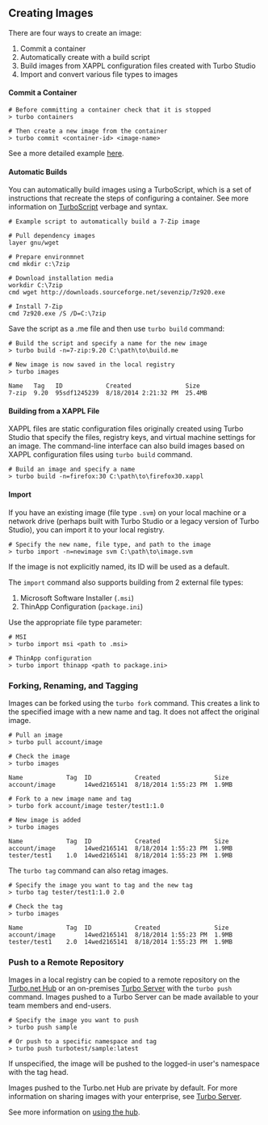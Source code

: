 ## Creating Images

There are four ways to create an image:

1. Commit a container
2. Automatically create with a build script
3. Build images from XAPPL configuration files created with Turbo Studio
4. Import and convert various file types to images

#### Commit a Container

```
# Before committing a container check that it is stopped
> turbo containers

# Then create a new image from the container
> turbo commit <container-id> <image-name>
```

See a more detailed example [here](https://hub.turbo.net/docs/studio/working-with-containers/containers).

#### Automatic Builds

You can automatically build images using a TurboScript, which is a set of instructions that recreate the steps of configuring a container. See more information on [TurboScript](https://hub.turbo.net/docs/reference/turboscript/turboscript) verbage and syntax.

```
# Example script to automatically build a 7-Zip image

# Pull dependency images
layer gnu/wget

# Prepare environmnet
cmd mkdir c:\7zip

# Download installation media
workdir C:\7zip
cmd wget http://downloads.sourceforge.net/sevenzip/7z920.exe

# Install 7-Zip
cmd 7z920.exe /S /D=C:\7zip
```

Save the script as a .me file and then use `turbo build` command:

```
# Build the script and specify a name for the new image
> turbo build -n=7-zip:9.20 C:\path\to\build.me

# New image is now saved in the local registry
> turbo images

Name   Tag   ID            Created               Size
7-zip  9.20  95sdf1245239  8/18/2014 2:21:32 PM  25.4MB
```

#### Building from a XAPPL File

XAPPL files are static configuration files originally created using Turbo Studio that specify the files, registry keys, and virtual machine settings for an image. The command-line interface can also build images based on XAPPL configuration files using `turbo build` command.

```
# Build an image and specify a name
> turbo build -n=firefox:30 C:\path\to\firefox30.xappl
```

#### Import

If you have an existing image (file type `.svm`) on your local machine or a network drive (perhaps built with Turbo Studio or a legacy version of Turbo Studio), you can import it to your local registry.

```
# Specify the new name, file type, and path to the image
> turbo import -n=newimage svm C:\path\to\image.svm
```

If the image is not explicitly named, its ID will be used as a default.

The `import` command also supports building from 2 external file types:

1. Microsoft Software Installer (`.msi`)
2. ThinApp Configuration (`package.ini`)

Use the appropriate file type parameter:

```
# MSI
> turbo import msi <path to .msi>

# ThinApp configuration
> turbo import thinapp <path to package.ini>
```

### Forking, Renaming, and Tagging

Images can be forked using the `turbo fork` command. This creates a link to the specified image with a new name and tag. It does not affect the original image.

```
# Pull an image
> turbo pull account/image

# Check the image
> turbo images

Name            Tag  ID            Created               Size
account/image        14wed2165141  8/18/2014 1:55:23 PM  1.9MB

# Fork to a new image name and tag
> turbo fork account/image tester/test1:1.0

# New image is added
> turbo images

Name            Tag  ID            Created               Size
account/image        14wed2165141  8/18/2014 1:55:23 PM  1.9MB
tester/test1    1.0  14wed2165141  8/18/2014 1:55:23 PM  1.9MB
```

The `turbo tag` command can also retag images.

```
# Specify the image you want to tag and the new tag
> turbo tag tester/test1:1.0 2.0

# Check the tag
> turbo images

Name            Tag  ID            Created               Size
account/image        14wed2165141  8/18/2014 1:55:23 PM  1.9MB
tester/test1    2.0  14wed2165141  8/18/2014 1:55:23 PM  1.9MB
```

### Push to a Remote Repository

Images in a local registry can be copied to a remote repository on the [Turbo.net Hub](https://hub.turbo.net/docs/hub/overview/hub.html) or an on-premises [Turbo Server](https://hub.turbo.net/docs/server/overview/overview) with the `turbo push` command. Images pushed to a Turbo Server can be made available to your team members and end-users.

```
# Specify the image you want to push
> turbo push sample

# Or push to a specific namespace and tag
> turbo push turbotest/sample:latest
```

If unspecified, the image will be pushed to the logged-in user's namespace with the tag head.

Images pushed to the Turbo.net Hub are private by default. For more information on sharing images with your enterprise, see [Turbo Server](https://hub.turbo.net/docs/server/overview/overview).

See more information on [using the hub](https://hub.turbo.net/docs/hub/overview/hub).
